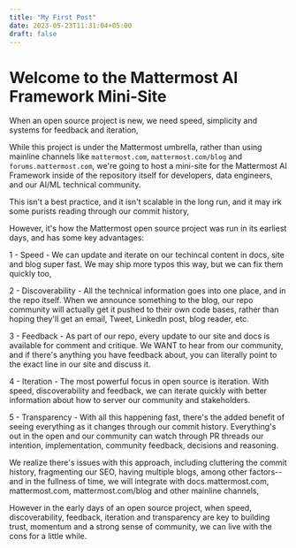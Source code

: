 ```yaml
---
title: "My First Post"
date: 2023-05-23T11:31:04+05:00
draft: false
---
```


# Welcome to the Mattermost AI Framework Mini-Site

When an open source project is new, we need speed, simplicity and systems for feedback and iteration,

While this project is under the Mattermost umbrella, rather than using mainline channels like `mattermost.com`, `mattermost.com/blog` and `forums.mattermost.com`, we're going to host a mini-site for the Mattermost AI Framework inside of the repository itself for developers, data engineers, and our AI/ML technical community.

This isn't a best practice, and it isn't scalable in the long run, and it may irk some purists reading through our commit history,

However, it's how the Mattermost open source project was run in its earliest days, and has some key advantages:

1 - Speed - We can update and iterate on our techincal content in docs, site and blog super fast. We may ship more typos this way, but we can fix them quickly too,

2 - Discoverability - All the technical information goes into one place, and in the repo itself. When we announce something to the blog, our repo community will actually get it pushed to their own code bases, rather than hoping they'll get an email, Tweet, LinkedIn post, blog reader, etc.

3 - Feedback - As part of our repo, every update to our site and docs is available for comment and critique. We WANT to hear from our community, and if there's anything you have feedback about, you can literally point to the exact line in our site and discuss it.

4 - Iteration - The most powerful focus in open source is iteration. With speed, discoverability and feedback, we can iterate quickly with better information about how to server our community and stakeholders.

5 - Transparency - With all this happening fast, there's the added benefit of seeing everything as it changes through our commit history. Everything's out in the open and our community can watch through PR threads our intention, implementation, community feedback, decisions and reasoning.

We realize there's issues with this approach, including cluttering the commit history, fragmenting our SEO, having multiple blogs, among other factors--and in the fullness of time, we will integrate with docs.mattermost.com, mattermost.com, mattermost.com/blog and other mainline channels,

However in the early days of an open source project, when speed, discoverability, feedback, iteration and transparency are key to building trust, momentum and a strong sense of community, we can live with the cons for a little while.
